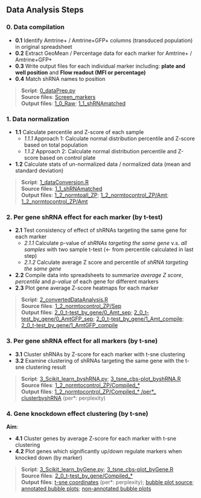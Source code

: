 ## Data Analysis Steps
### 0. Data compilation <br/> 
* __0.1__ Identify Amtrine+ / Amtrine+GFP+ columns (transduced population) in original spreadsheet <br/>
* __0.2__ Extract GeoMean / Percentage data for each marker for Amtrine+ / Amtrine+GFP+ <br/> 
* __0.3__ Write output files for each individual marker including: __plate and well position__ and __Flow readout (MFI or percentage)__ <br/> 
* __0.4__ Match shRNA names to position <br/>

>__Script__: [0_dataPrep.py](0_Codes/0_dataPrep.py) <br/> 
__Source files__: [Screen_markers](InVitro/Megan_originaldata/Screen_markers)  <br/> 
__Output files__: [1_0_Raw](InVitro/1_0_Raw); [1_1_shRNAmatched](InVitro/1_1_shRNAmatched) <br/>

### 1. Data normalization <br/> 
* __1.1__ Calculate percentile and Z-score of each sample <br/> 
   * _1.1.1_ Approach 1: Calculate normal distribution percentile and Z-score based on total population <br/> 
   * _1.1.2_ Approach 2: Calculate normal distribution percentile and Z-score based on control plate <br/> 
* __1.2__ Calculate stats of un-normalized data / normalized data (mean and standard deviation) <br/> 
>__Script__: [1_dataConversion.R](0_Codes/1_dataConversion.R) <br/> 
__Source files__: [1_1_shRNAmatched](InVitro/1_1_shRNAmatched) <br/> 
__Output files__: [1_2_normtoall_ZP](InVitro/1_2_normtoall_ZP); [1_2_normtocontrol_ZP/Amt](InVitro/1_2_normtocontrol_ZP/0_Amt); [1_2_normtocontrol_ZP/Amt](InVitro/1_2_normtocontrol_ZP/0_AmtGFP) <br/>

### 2. Per gene shRNA effect for each marker (by t-test)
* __2.1__ Test consistency of effect of shRNAs targeting the same gene for each marker <br/> 
   * _2.1.1_ Calculate p-value of _shRNAs targeting the same gene_ v.s. _all samples_ with two sample t-test (<- from percentile calculated in last step)  <br/> 
   * _2.1.2_ Calculate average Z score and percentile of _shRNA targeting the same gene_  <br/> 
* __2.2__ Compile data into spreadsheets to summarize _average Z score_, _percentile_ and _p-value_ of each gene for different markers
* __2.3__ Plot gene average Z-score heatmaps for each marker
>__Script__: [2_convertedDataAnalysis.R](0_Codes/2_convertedDataAnalysis.R) <br/> 
__Source files__: [1_2_normtocontrol_ZP/Sep](InVitro/1_2_normtocontrol_ZP/Sep) <br/> 
__Output files__: [2_0_t-test_by_gene/0_Amt_sep](InVitro/2_0_t-test_by_gene/0_Amt_sep); [2_0_t-test_by_gene/0_AmtGFP_sep](InVitro/2_0_t-test_by_gene/0_AmtGFP_sep); [2_0_t-test_by_gene/1_Amt_compile](InVitro/2_0_t-test_by_gene/1_Amt_compile); [2_0_t-test_by_gene/1_AmtGFP_compile](InVitro/2_0_t-test_by_gene/1_AmtGFP_compile)<br/>

### 3. Per gene shRNA effect for all markers (by t-sne)
* __3.1__ Cluster shRNAs by Z-score for each marker with t-sne clustering
* __3.2__ Examine clustering of shRNAs targeting the same gene with the t-sne clustering result
>__Script__: [3_Scikit_learn_byshRNA.py](0_Codes/3_Scikit_learn_byshRNA.py); [3_tsne_cbs-plot_byshRNA.R](0_Codes/3_tsne_cbs-plot_byshRNA.R) <br/> 
__Source files__: [1_2_normtocontrol_ZP/Compiled_* ](InVitro/1_2_normtocontrol_ZP) <br/> 
__Output files__: [1_2_normtocontrol_ZP/Compiled_* /per*_ clusterbyshRNA](InVitro/1_2_normtocontrol_ZP) (per*: perplexity) <br/>

### 4. Gene knockdown effect clustering (by t-sne)
__Aim__: <br/>
* __4.1__ Cluster genes by average Z-score for each marker with t-sne clustering
* __4.2__ Plot genes which significantly up/down regulate markers when knocked down (by marker)
>__Script__: [3_Scikit_learn_byGene.py](0_Codes/3_Scikit_learn_byGene.py); [3_tsne_cbs-plot_byGene.R](0_Codes/3_tsne_cbs-plot_byGene.R) <br/> 
__Source files__: [2_0_t-test_by_gene/Compiled_* ](InVitro/2_0_t-test_by_gene) <br/> 
__Output files__: [t-sne coordinates](InVitro/2_0_t-test_by_gene/1_Amt_compile/Amt_normbycontrolZP_t-test.by.geneavg_z-score_tsne_per5.csv) (per*: perplexity); [bubble plot source](nVitro/2_0_t-test_by_gene/2_Amt_compile_cluster/0_bbplot_source); [annotated bubble plots](InVitro/2_0_t-test_by_gene/2_Amt_compile_cluster/1_bbplot_anno); [non-annotated bubble plots](InVitro/2_0_t-test_by_gene/2_Amt_compile_cluster/1_bbplot_plain) <br/>
